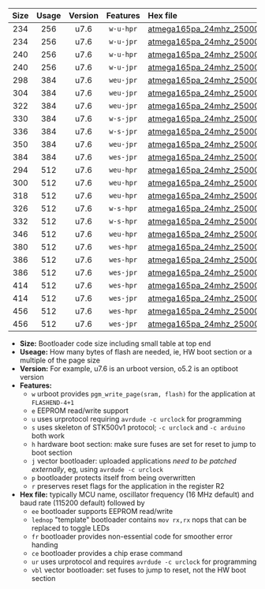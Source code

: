 |Size|Usage|Version|Features|Hex file|
|:-:|:-:|:-:|:-:|:--|
|234|256|u7.6|`w-u-hpr`|[atmega165pa_24mhz_250000bps_ur.hex](https://raw.githubusercontent.com/stefanrueger/urboot/main/atmega165pa_24mhz_250000bps_ur.hex)|
|234|256|u7.6|`w-u-jpr`|[atmega165pa_24mhz_250000bps_ur_vbl.hex](https://raw.githubusercontent.com/stefanrueger/urboot/main/atmega165pa_24mhz_250000bps_ur_vbl.hex)|
|240|256|u7.6|`w-u-hpr`|[atmega165pa_24mhz_250000bps_lednop_ur.hex](https://raw.githubusercontent.com/stefanrueger/urboot/main/atmega165pa_24mhz_250000bps_lednop_ur.hex)|
|240|256|u7.6|`w-u-jpr`|[atmega165pa_24mhz_250000bps_lednop_ur_vbl.hex](https://raw.githubusercontent.com/stefanrueger/urboot/main/atmega165pa_24mhz_250000bps_lednop_ur_vbl.hex)|
|298|384|u7.6|`weu-jpr`|[atmega165pa_24mhz_250000bps_ee_ur_vbl.hex](https://raw.githubusercontent.com/stefanrueger/urboot/main/atmega165pa_24mhz_250000bps_ee_ur_vbl.hex)|
|304|384|u7.6|`weu-jpr`|[atmega165pa_24mhz_250000bps_ee_lednop_ur_vbl.hex](https://raw.githubusercontent.com/stefanrueger/urboot/main/atmega165pa_24mhz_250000bps_ee_lednop_ur_vbl.hex)|
|322|384|u7.6|`weu-jpr`|[atmega165pa_24mhz_250000bps_ee_lednop_fr_ur_vbl.hex](https://raw.githubusercontent.com/stefanrueger/urboot/main/atmega165pa_24mhz_250000bps_ee_lednop_fr_ur_vbl.hex)|
|330|384|u7.6|`w-s-jpr`|[atmega165pa_24mhz_250000bps_vbl.hex](https://raw.githubusercontent.com/stefanrueger/urboot/main/atmega165pa_24mhz_250000bps_vbl.hex)|
|336|384|u7.6|`w-s-jpr`|[atmega165pa_24mhz_250000bps_lednop_vbl.hex](https://raw.githubusercontent.com/stefanrueger/urboot/main/atmega165pa_24mhz_250000bps_lednop_vbl.hex)|
|350|384|u7.6|`weu-jpr`|[atmega165pa_24mhz_250000bps_ee_lednop_fr_ce_ur_vbl.hex](https://raw.githubusercontent.com/stefanrueger/urboot/main/atmega165pa_24mhz_250000bps_ee_lednop_fr_ce_ur_vbl.hex)|
|384|384|u7.6|`wes-jpr`|[atmega165pa_24mhz_250000bps_ee_vbl.hex](https://raw.githubusercontent.com/stefanrueger/urboot/main/atmega165pa_24mhz_250000bps_ee_vbl.hex)|
|294|512|u7.6|`weu-hpr`|[atmega165pa_24mhz_250000bps_ee_ur.hex](https://raw.githubusercontent.com/stefanrueger/urboot/main/atmega165pa_24mhz_250000bps_ee_ur.hex)|
|300|512|u7.6|`weu-hpr`|[atmega165pa_24mhz_250000bps_ee_lednop_ur.hex](https://raw.githubusercontent.com/stefanrueger/urboot/main/atmega165pa_24mhz_250000bps_ee_lednop_ur.hex)|
|318|512|u7.6|`weu-hpr`|[atmega165pa_24mhz_250000bps_ee_lednop_fr_ur.hex](https://raw.githubusercontent.com/stefanrueger/urboot/main/atmega165pa_24mhz_250000bps_ee_lednop_fr_ur.hex)|
|326|512|u7.6|`w-s-hpr`|[atmega165pa_24mhz_250000bps.hex](https://raw.githubusercontent.com/stefanrueger/urboot/main/atmega165pa_24mhz_250000bps.hex)|
|332|512|u7.6|`w-s-hpr`|[atmega165pa_24mhz_250000bps_lednop.hex](https://raw.githubusercontent.com/stefanrueger/urboot/main/atmega165pa_24mhz_250000bps_lednop.hex)|
|346|512|u7.6|`weu-hpr`|[atmega165pa_24mhz_250000bps_ee_lednop_fr_ce_ur.hex](https://raw.githubusercontent.com/stefanrueger/urboot/main/atmega165pa_24mhz_250000bps_ee_lednop_fr_ce_ur.hex)|
|380|512|u7.6|`wes-hpr`|[atmega165pa_24mhz_250000bps_ee.hex](https://raw.githubusercontent.com/stefanrueger/urboot/main/atmega165pa_24mhz_250000bps_ee.hex)|
|386|512|u7.6|`wes-hpr`|[atmega165pa_24mhz_250000bps_ee_lednop.hex](https://raw.githubusercontent.com/stefanrueger/urboot/main/atmega165pa_24mhz_250000bps_ee_lednop.hex)|
|386|512|u7.6|`wes-jpr`|[atmega165pa_24mhz_250000bps_ee_lednop_vbl.hex](https://raw.githubusercontent.com/stefanrueger/urboot/main/atmega165pa_24mhz_250000bps_ee_lednop_vbl.hex)|
|414|512|u7.6|`wes-hpr`|[atmega165pa_24mhz_250000bps_ee_lednop_fr.hex](https://raw.githubusercontent.com/stefanrueger/urboot/main/atmega165pa_24mhz_250000bps_ee_lednop_fr.hex)|
|414|512|u7.6|`wes-jpr`|[atmega165pa_24mhz_250000bps_ee_lednop_fr_vbl.hex](https://raw.githubusercontent.com/stefanrueger/urboot/main/atmega165pa_24mhz_250000bps_ee_lednop_fr_vbl.hex)|
|456|512|u7.6|`wes-hpr`|[atmega165pa_24mhz_250000bps_ee_lednop_fr_ce.hex](https://raw.githubusercontent.com/stefanrueger/urboot/main/atmega165pa_24mhz_250000bps_ee_lednop_fr_ce.hex)|
|456|512|u7.6|`wes-jpr`|[atmega165pa_24mhz_250000bps_ee_lednop_fr_ce_vbl.hex](https://raw.githubusercontent.com/stefanrueger/urboot/main/atmega165pa_24mhz_250000bps_ee_lednop_fr_ce_vbl.hex)|

- **Size:** Bootloader code size including small table at top end
- **Useage:** How many bytes of flash are needed, ie, HW boot section or a multiple of the page size
- **Version:** For example, u7.6 is an urboot version, o5.2 is an optiboot version
- **Features:**
  + `w` urboot provides `pgm_write_page(sram, flash)` for the application at `FLASHEND-4+1`
  + `e` EEPROM read/write support
  + `u` uses urprotocol requiring `avrdude -c urclock` for programming
  + `s` uses skeleton of STK500v1 protocol; `-c urclock` and `-c arduino` both work
  + `h` hardware boot section: make sure fuses are set for reset to jump to boot section
  + `j` vector bootloader: uploaded applications *need to be patched externally*, eg, using `avrdude -c urclock`
  + `p` bootloader protects itself from being overwritten
  + `r` preserves reset flags for the application in the register R2
- **Hex file:** typically MCU name, oscillator frequency (16 MHz default) and baud rate (115200 default) followed by
  + `ee` bootloader supports EEPROM read/write
  + `lednop` "template" bootloader contains `mov rx,rx` nops that can be replaced to toggle LEDs
  + `fr` bootloader provides non-essential code for smoother error handing
  + `ce` bootloader provides a chip erase command
  + `ur` uses urprotocol and requires `avrdude -c urclock` for programming
  + `vbl` vector bootloader: set fuses to jump to reset, not the HW boot section
